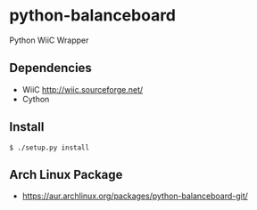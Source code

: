 python-balanceboard
===================

Python WiiC Wrapper

## Dependencies

* WiiC http://wiic.sourceforge.net/
* Cython

## Install

```
$ ./setup.py install
```

## Arch Linux Package

* https://aur.archlinux.org/packages/python-balanceboard-git/
